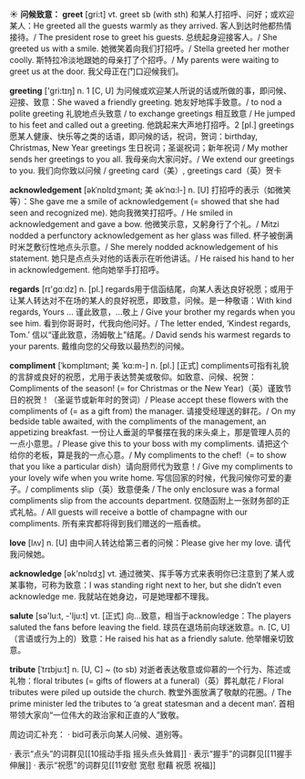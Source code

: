 ☀ <span class="category">**问候致意：**</span>
<span class="vocabulary">**greet**</span> [ɡri:t] 
<span class="definition">vt. greet sb (with sth) 和某人打招呼、问好；或欢迎某人：</span>He greeted all the guests warmly as they arrived. 客人到达时他都热情接待。/ The president rose to greet his guests. 总统起身迎接客人。/ She greeted us with a smile. 她微笑着向我们打招呼。/ Stella greeted her mother coolly. 斯特拉冷淡地跟她的母亲打了个招呼。/ My parents were waiting to greet us at the door. 我父母正在门口迎候我们。

<span class="vocabulary">**greeting**</span> ['ɡri:tɪŋ] 
<span class="definition">n. 1 [C, U] 为问候或欢迎某人所说的话或所做的事，即问候、迎接、致意：</span>She waved a friendly greeting. 她友好地挥手致意。/ to nod a polite greeting 礼貌地点头致意 / to exchange greetings 相互致意 / He jumped to his feet and called out a greeting. 他跳起来大声地打招呼。<span class="definition">2 [pl.] greetings愿某人健康、快乐等之类的话语，即问候的话，祝词，贺词：</span>birthday, Christmas, New Year greetings 生日祝词；圣诞祝词；新年祝词 / My mother sends her greetings to you all. 我母亲向大家问好。/ We extend our greetings to you. 我们向你致以问候 / greeting card（美）, greetings card（英）贺卡

<span class="vocabulary">**acknowledgement**</span> [əkˈnɒlɪdʒmənt; 美 əkˈnɑ:l-]
<span class="definition">n. [U] 打招呼的表示（如微笑等）：</span>She gave me a smile of acknowledgement (= showed that she had seen and recognized me). 她向我微笑打招呼。/ He smiled in acknowledgement and gave a bow. 他微笑示意，又躬身行了个礼。/ Mitzi nodded a perfunctory acknowledgement as her glass was filled. 杯子被倒满时米芝敷衍性地点头示意。/ She merely nodded acknowledgement of his statement. 她只是点点头对他的话表示在听他讲话。/ He raised his hand to her in acknowledgement. 他向她举手打招呼。
 
<span class="vocabulary">**regards**</span> [rɪ'ɡɑːdz] 
<span class="definition">n. [pl.] regards用于信函结尾，向某人表达良好祝愿；或用于让某人转达对不在场的某人的良好祝愿，即致意，问候。是一种敬语：</span>With kind regards, Yours … 谨此致意，…敬上 / Give your brother my regards when you see him. 看到你哥哥时，代我向他问好。/ The letter ended, ‘Kindest regards, Tom.’ 信以“谨此致意，汤姆敬上”结尾。/ David sends his warmest regards to your parents. 戴维向您的父母致以最热烈的问候。
                      
<span class="vocabulary">**compliment**</span> [ˈkɒmplɪmənt; 美 ˈkɑ:m-]
<span class="definition">n. [pl.] [正式] compliments可指有礼貌的言辞或良好的祝愿，尤用于表达赞美或敬仰。如致意、问候、祝贺：</span>Compliments of the season! (= for Christmas or the New Year)（英）谨致节日的祝贺！（圣诞节或新年时的贺词）/ Please accept these flowers with the compliments of (= as a gift from) the manager. 请接受经理送的鲜花。/ On my bedside table awaited, with the compliments of the management, an appetizing breakfast. 一份让人垂涎的早餐摆在我的床头桌上，那是管理人员的一点小意思。/ Please give this to your boss with my compliments. 请把这个给你的老板，算是我的一点心意。/ My compliments to the chef!（= to show that you like a particular dish）请向厨师代为致意！/ Give my compliments to your lovely wife when you write home. 写信回家的时候，代我问候你可爱的妻子。/ compliments slip（英）致意便条 / The only enclosure was a formal compliments slip from the accounts department. 仅随函附上一张财务部的正式礼帖。/ All guests will receive a bottle of champagne with our compliments. 所有来宾都将得到我们赠送的一瓶香槟。

<span class="vocabulary">**love**</span> [lʌv] 
<span class="definition">n. [U] 由中间人转达给第三者的问候：</span>Please give her my love. 请代我问候她。

<span class="vocabulary">**acknowledge**</span> [ək'nɒlɪdӡ] 
<span class="definition">vt. 通过微笑、挥手等方式来表明你已注意到了某人或某事物，可称为致意：</span>I was standing right next to her, but she didn’t even acknowledge me. 我就站在她身边，可是她理都不理我。

<span class="vocabulary">**salute**</span> [sə'lu:t, -'lju:t] 
<span class="definition">vt. [正式] 向…致意，相当于acknowledge：</span>The players saluted the fans before leaving the field. 球员在退场前向球迷致意。<span class="definition">n. [C, U]（言语或行为上的）致意：</span>He raised his hat as a friendly salute. 他举帽亲切致意。
           
<span class="vocabulary">**tribute**</span> [ˈtrɪbju:t]
<span class="definition">n. [U, C] ~ (to sb) 对逝者表达敬意或仰慕的一个行为、陈述或礼物：</span>floral tributes (= gifts of flowers at a funeral)（英）葬礼献花 / Floral tributes were piled up outside the church. 教堂外面放满了敬献的花圈。/ The prime minister led the tributes to ‘a great statesman and a decent man’. 首相带领大家向“一位伟大的政治家和正直的人”致敬。

周边词汇补充：
· bid可表示向某人问候、道别等。

· 表示“点头”的词群见[[10摇动手指 摇头点头耸肩]]
· 表示“握手”的词群见[[11握手 伸展]]
· 表示“祝愿”的词群见[[11安慰 宽慰 慰藉 祝愿 祝福]]
